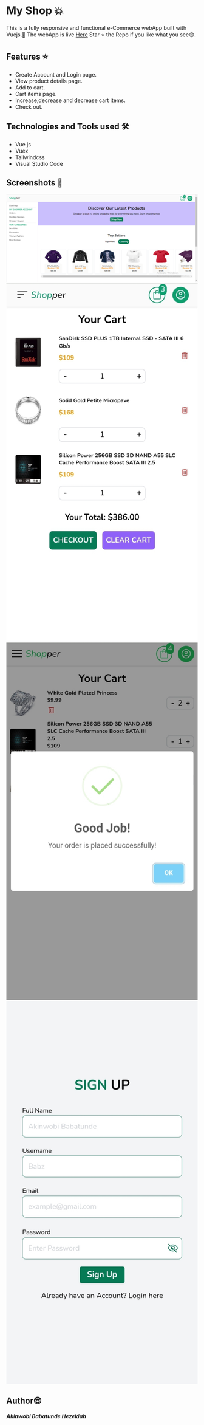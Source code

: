 # My Shop :boom:

This is a fully responsive and functional e-Commerce webApp built with Vuejs.:smiling_face_with_three_hearts:
The webApp is live [Here](https://babzshop.netlify.app/)
Star :star: the Repo if you like what you see:blush:.

## Features :star:

- Create Account and Login page.
- View product details page.
- Add to cart.
- Cart items page.
- Increase,decrease and decrease cart items.
- Check out.

## Technologies and Tools used :hammer_and_wrench:
- Vue js
- Vuex
- Tailwindcss
- Visual Studio Code

## Screenshots :camera_flash:
![](src/assets/home.png)
![](src/assets/cart.jpg)![](src/assets/checkout.jpg)
![](src/assets/signup.jpg)

## Author:sunglasses:
##### Akinwobi Babatunde Hezekiah